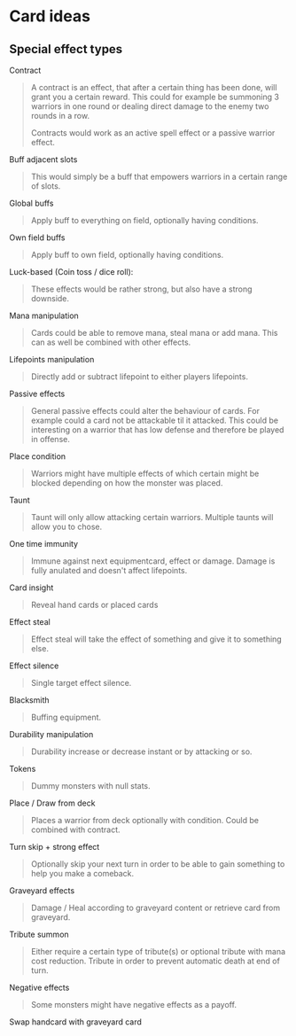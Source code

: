 # Card ideas

## Special effect types

Contract

> A contract is an effect, that after a certain thing has been done, will grant
> you a certain reward. This could for example be summoning 3 warriors in one
> round or dealing direct damage to the enemy two rounds in a row.
> 
> Contracts would work as an active spell effect or a passive warrior effect.

Buff adjacent slots

> This would simply be a buff that empowers warriors in a certain range of slots.

Global buffs

> Apply buff to everything on field, optionally having conditions.

Own field buffs

> Apply buff to own field, optionally having conditions.

Luck-based (Coin toss / dice roll):

> These effects would be rather strong, but also have a strong downside.

Mana manipulation

> Cards could be able to remove mana, steal mana or add mana. This can as well
> be combined with other effects.

Lifepoints manipulation

> Directly add or subtract lifepoint to either players lifepoints.

Passive effects

> General passive effects could alter the behaviour of cards. For example could
> a card not be attackable til it attacked. This could be interesting on a
> warrior that has low defense and therefore be played in offense.

Place condition

> Warriors might have multiple effects of which certain might be blocked
> depending on how the monster was placed.

Taunt

> Taunt will only allow attacking certain warriors. Multiple taunts will
> allow you to chose.

One time immunity

> Immune against next equipmentcard, effect or damage. Damage is fully
> anulated and doesn't affect lifepoints.

Card insight

> Reveal hand cards or placed cards

Effect steal

> Effect steal will take the effect of something and give it to something else.

Effect silence

> Single target effect silence.

Blacksmith

> Buffing equipment.

Durability manipulation

> Durability increase or decrease instant or by attacking or so.

Tokens

> Dummy monsters with null stats.

Place / Draw from deck

> Places a warrior from deck optionally with condition. Could be combined with
> contract.

Turn skip + strong effect

> Optionally skip your next turn in order to be able to gain something to help
> you make a comeback.

Graveyard effects

> Damage / Heal according to graveyard content or retrieve card from graveyard.

Tribute summon

> Either require a certain type of tribute(s) or optional tribute with mana cost
> reduction. Tribute in order to prevent automatic death at end of turn.

Negative effects

> Some monsters might have negative effects as a payoff.

Swap handcard with graveyard card


